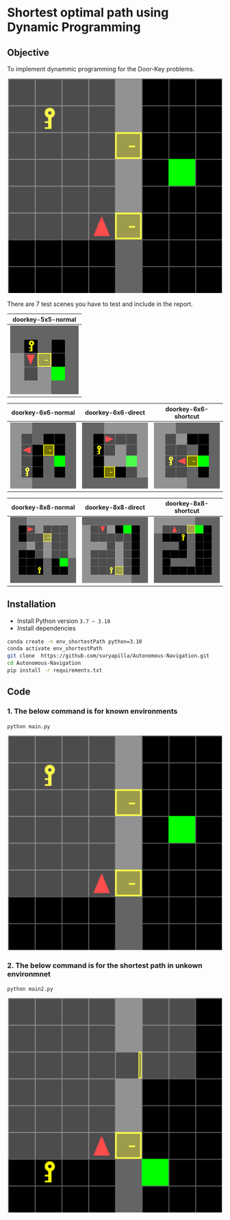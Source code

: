 # Shortest optimal path using Dynamic Programming

## Objective
To implement dynammic programming for the Door-Key problems.
<p align="center">
<img src="gif/doorkey_rand_8--8.gif" alt="Door-key Problem" width="500"/></br>
</p>

There are 7 test scenes you have to test and include in the report.

|           doorkey-5x5-normal            |
| :-------------------------------------: |
| <img src="envs/known_envs/doorkey-5x5-normal.png"> |

|           doorkey-6x6-normal            |            doorkey-6x6-direct            |            doorkey-6x6-shortcut            |
| :-------------------------------------: | :--------------------------------------: | :----------------------------------------: |
| <img src="envs/known_envs/doorkey-6x6-normal.png"> | <img src="envs/known_envs/doorkey-6x6-direct.png" > | <img src="envs/known_envs/doorkey-6x6-shortcut.png" > |

|           doorkey-8x8-normal            |            doorkey-8x8-direct            |            doorkey-8x8-shortcut            |
| :-------------------------------------: | :--------------------------------------: | :----------------------------------------: |
| <img src="envs/known_envs/doorkey-8x8-normal.png"> | <img src="envs/known_envs/doorkey-8x8-direct.png" > | <img src="envs/known_envs/doorkey-8x8-shortcut.png" > |

## Installation

- Install Python version `3.7 ~ 3.10`
- Install dependencies
```bash
conda create -n env_shortestPath python=3.10
conda activate env_shortestPath
git clone  https://github.com/suryapilla/Autonomous-Navigation.git
cd Autonomous-Navigation
pip install -r requirements.txt
```

## Code
### 1. The below command is for known environments
```
python main.py
```
<p align="center">
<img src="gif/doorkey_rand_8--8.gif" alt="Door-key Problem" width="500"/></br>
</p>

### 2. The below command is for the shortest path in unkown environmnet

```
python main2.py
```
<p align="center">
<img src="gif/doorkey_rand_8-34.gif" alt="Door-key Problem" width="500"/></br>
</p>


